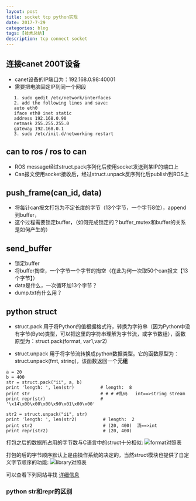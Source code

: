 ```yaml
---
layout: post
title: socket tcp python实现
date: 2017-7-29
categories: blog
tags: [技术总结]
description: tcp connect socket
---
```


## 连接canet 200T设备

- canet设备的IP端口为：192.168.0.98:40001
- 需要把电脑固定IP到同一个网段

```
   1. sudo gedit /etc/network/interfaces
   2. add the following lines and save:
   auto eth0  
   iface eth0 inet static  
   address 192.168.0.90  
   netmask 255.255.255.0  
   gateway 192.168.0.1
   3. sudo /etc/init.d/networking restart
```

## can to ros / ros to can

- ROS message经过struct.pack序列化后使用socket发送到某IP的端口上
- Can报文使用socket接收后，经过struct.unpack反序列化后publish到ROS上

## push_frame(can_id, data)

- 将每针can报文打包为不定长度的字节（13个字节，一个字节8位），append到buffer，
- 这个过程需要锁定buffer，（如何完成锁定的？buffer_mutex和buffer的关系是如何产生的）

## send_buffer

- 锁定buffer
- 将buffer掏空，一个字节一个字节的掏空（在此为何一次取50个can报文【13个字节】）
- data是什么，一次循环加13个字节？
- dump.txt有什么用？

## python struct

- struct.pack
用于将Python的值根据格式符，转换为字符串（因为Python中没有字节(Byte)类型，可以把这里的字符串理解为字节流，或字节数组），函数原型为：struct.pack(format, var1,var2)

- struct.unpack
用于将字节流转换成python数据类型。它的函数原型为：struct.unpack(fmt, string)，该函数返回一个**元组**

```
a = 20  
b = 400   
str = struct.pack("ii", a, b)  
print 'length: ', len(str)          # length:  8  
print str                           # # # #乱码   int==>string stream
print repr(str)                     # '\x14\x00\x00\x00\x90\x01\x00\x00'

str2 = struct.unpack("ii", str)  
print 'length: ', len(str2)          # length:  2  
print str2                           # (20, 400)  流==>int
print repr(str2)                     # (20, 400)  
```

打包之后的数据所占用的字节数与C语言中的struct十分相似:
![format对照表](http://images.cnblogs.com/cnblogs_com/coser/201112/201112171613441943.png)

打包的后的字节顺序默认上是由操作系统的决定的，当然struct模块也提供了自定义字节顺序的功能:
![library对照表](http://images.cnblogs.com/cnblogs_com/coser/201112/20111217161345373.png)

可以查看下列网站寻找 [详细信息](http://blog.csdn.net/w83761456/article/details/21171085)

### python str和repr的区别

